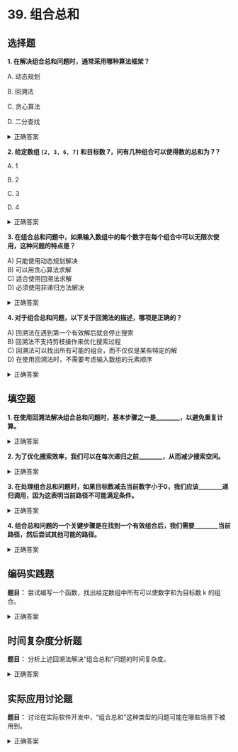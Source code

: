 # 39. 组合总和

## 选择题

**1. 在解决组合总和问题时，通常采用哪种算法框架？**

A. 动态规划

B. 回溯法

C. 贪心算法

D. 二分查找

<details>
  <summary>正确答案</summary>答案： B. 回溯法
</details>

**2. 给定数组 `[2, 3, 6, 7]` 和目标数 7，问有几种组合可以使得数的总和为 7？**

A. 1

B. 2

C. 3

D. 4

<details>
  <summary>正确答案</summary>
  <p>答案：B. 2</p>
  <span>和为 7 的组合列表应该是：</span>
  <ul>
    <li><code>[2, 2, 3]</code></li>
    <li><code>[7]</code></li>
  </ul>
</details>

**3. 在组合总和问题中，如果输入数组中的每个数字在每个组合中可以无限次使用，这种问题的特点是？**

A) 只能使用动态规划解决  
B) 可以用贪心算法求解  
C) 适合使用回溯法求解  
D) 必须使用非递归方法解决

<details>
  <summary>正确答案</summary>C) 适合使用回溯法求解
</details>

**4. 对于组合总和问题，以下关于回溯法的描述，哪项是正确的？**

A) 回溯法在遇到第一个有效解后就会停止搜索  
B) 回溯法不支持剪枝操作来优化搜索过程  
C) 回溯法可以找出所有可能的组合，而不仅仅是某些特定的解  
D) 在使用回溯法时，不需要考虑输入数组的元素顺序

<details>
  <summary>正确答案</summary>C) 回溯法可以找出所有可能的组合，而不仅仅是某些特定的解
</details>

## 填空题

**1. 在使用回溯法解决组合总和问题时，基本步骤之一是________，以避免重复计算。**
<details>
  <summary>正确答案</summary>答案：记录当前路径
</details>

**2. 为了优化搜索效率，我们可以在每次递归之前________，从而减少搜索空间。**
<details>
  <summary>正确答案</summary>答案：剪枝
</details>

**3. 在处理组合总和问题时，如果目标数减去当前数字小于0，我们应该________递归调用，因为这表明当前路径不可能满足条件。**
<details>
  <summary>正确答案</summary>立即停止
</details>

**4. 组合总和问题的一个关键步骤是在找到一个有效组合后，我们需要________当前路径，然后尝试其他可能的路径。**
<details>
  <summary>正确答案</summary>回溯
</details>

## 编码实践题

**题目：** 尝试编写一个函数，找出给定数组中所有可以使数字和为目标数 k 的组合。

<details>
  <summary>正确答案</summary>

```python
def combinationSum(candidates, target):
    def backtrack(start, path, target):
        if target == 0:
            res.append(path.copy())
            return
        for i in range(start, len(candidates)):
            if candidates[i] > target:
                continue
            path.append(candidates[i])
            backtrack(i, path, target - candidates[i])
            path.pop()

    res = []
    candidates.sort()
    backtrack(0, [], target)
    return res
```
### 函数逻辑分析

1. **基础逻辑**：该函数首先对候选数组进行排序，这是为了优化回溯过程中的剪枝操作，因为一旦当前累加和加上数组中的某个数已经超过了目标值，那么这个数之后的更大的数就都不需要再考虑了。

2. **回溯法**：核心逻辑在于使用了回溯法，通过递归地尝试每个数字是否被包括在当前组合中，并累加其值来判断是否满足目标和。一旦目标和达成，就将当前路径（即一种组合）添加到结果列表中。

3. **剪枝**：在递归过程中，如果当前的累加和加上下一个考虑的数已经超过了目标数，那么就没必要继续探索这个分支了，这就是所谓的剪枝操作，它可以显著减少不必要的计算。

4. **无限使用元素**：算法允许同一个数字在组合中被无限次使用，这通过在递归调用`backtrack`时传入当前的索引`i`来实现，而不是传入`i + 1`（这样做会跳到下一个元素，不允许重复使用当前元素）。

### 逻辑验证

- **标准情况**：对于一个标准输入，如数组`[2, 3, 6, 7]`和目标数`7`，我们可以通过推理验证函数能找到所有符合条件的组合。函数首先尝试包含`2`，然后再尝试`2`，发现还可以加一个`3`正好等于`7`；然后回溯尝试只包含一个`7`，都能得到正确的组合。

- **边界情况**：
  - 目标数为`0`：没有元素需要被选择，正确返回空列表，符合预期。
  - 数组为空：没有可选元素，无法组成任何和，正确返回空列表。
  - 数组中的所有数字都大于目标数：显然不可能有符合条件的组合，函数返回空列表。

- **特殊情况**：
  - 数组中包含重复元素：排序和回溯的逻辑仍然适用，能够正确处理重复元素。
  - 只有一个元素能够单独满足目标数：回溯法能够找到这样的元素并返回正确的组合。

### 结论

通过上述逻辑分析和验证，我们可以有信心认为给定的`combinationSum`函数能够正确处理各种情况，并找出所有可能使数字和为目标数k的组合。这种逻辑推理方法不仅帮助我们验证了函数的正确性，而且加深了我们对算法本身的理解。
</details>

## 时间复杂度分析题

**题目：** 分析上述回溯法解决“组合总和”问题的时间复杂度。

<details>
  <summary>正确答案</summary>答案：O(N*2^N)，其中 N 是数组长度。在最坏情况下，我们需要遍历数组中的每个数字，并且每个数字都可能被包含在目标和的组合中。
</details>

## 实际应用讨论题

**题目：** 讨论在实际软件开发中，“组合总和”这种类型的问题可能在哪些场景下被用到。

<details>
  <summary>正确答案</summary>可能的答案：在财务管理、资源分配、项目规划、教育领域的课程安排、游戏设计等领域都可能遇到组合总和的问题，特别是在需要找出所有可能的方案以满足特定条件时。
</details>